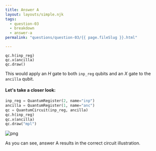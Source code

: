 ```yaml
---
title: Answer A
layout: layouts/simple.njk
tags:
  - question-03
  - breakdown
  - answer-a
permalink: "questions/question-03/{{ page.fileSlug }}.html"

---
```



    qc.h(inp_reg)  
    qc.x(ancilla)  
    qc.draw() 

This would apply an $H$ gate to both `inp_reg` qubits and an $X$ gate to the `ancilla` qubit.

#### Let's take a closer look:


```python
inp_reg = QuantumRegister(2, name="inp")
ancilla = QuantumRegister(1, name="anc")
qc = QuantumCircuit(inp_reg, ancilla)
qc.h(inp_reg)
qc.x(ancilla)
qc.draw("mpl")
```




    
![png](output_16_0.png)
    



As you can see, answer A results in the correct circuit illustration.